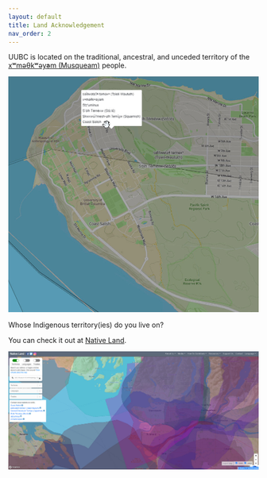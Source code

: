 ```yaml
---
layout: default
title: Land Acknowledgement
nav_order: 2
---
```


UUBC is located on the traditional, ancestral, and unceded territory of the [xʷməθkʷəy̓əm (Musqueam)](https://www.musqueam.bc.ca/) people.

![ubc.jpg](https://raw.githubusercontent.com/fiddleHeads/missing-mapathon/main/UBC.jpg)

Whose Indigenous territory(ies) do you live on?

You can check it out at [Native Land](https://native-land.ca/).

![nativeland.jpg](https://raw.githubusercontent.com/fiddleHeads/missing-mapathon/main/nativeLand.jpg)
